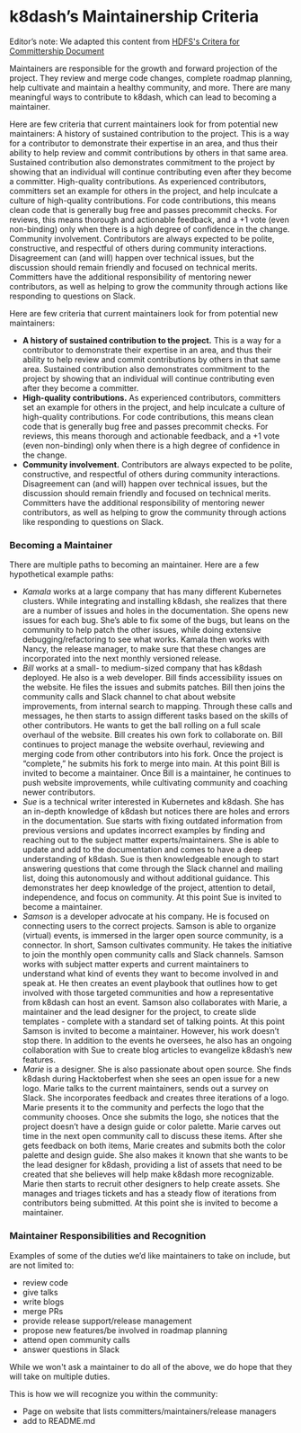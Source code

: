 # k8dash’s Maintainership Criteria 

Editor’s note: We adapted this content from [HDFS's Critera for Committership Document](https://hadoop.apache.org/committer_criteria.html)

Maintainers are responsible for the growth and forward projection of the project. They review and merge code changes, complete roadmap planning, help cultivate and maintain a healthy community, and more. There are many meaningful ways to contribute to k8dash, which can lead to becoming a maintainer. 

Here are few criteria that current maintainers look for from potential new maintainers:
A history of sustained contribution to the project. This is a way for a contributor to demonstrate their expertise in an area, and thus their ability to help review and commit contributions by others in that same area. Sustained contribution also demonstrates commitment to the project by showing that an individual will continue contributing even after they become a committer.
High-quality contributions. As experienced contributors, committers set an example for others in the project, and help inculcate a culture of high-quality contributions. For code contributions, this means clean code that is generally bug free and passes precommit checks. For reviews, this means thorough and actionable feedback, and a +1 vote (even non-binding) only when there is a high degree of confidence in the change.
Community involvement. Contributors are always expected to be polite, constructive, and respectful of others during community interactions. Disagreement can (and will) happen over technical issues, but the discussion should remain friendly and focused on technical merits. Committers have the additional responsibility of mentoring newer contributors, as well as helping to grow the community through actions like responding to questions on Slack.

Here are few criteria that current maintainers look for from potential new maintainers:
- **A history of sustained contribution to the project.** This is a way for a contributor to demonstrate their expertise in an area, and thus their ability to help review and commit contributions by others in that same area. Sustained contribution also demonstrates commitment to the project by showing that an individual will continue contributing even after they become a committer.
- **High-quality contributions.** As experienced contributors, committers set an example for others in the project, and help inculcate a culture of high-quality contributions. For code contributions, this means clean code that is generally bug free and passes precommit checks. For reviews, this means thorough and actionable feedback, and a +1 vote (even non-binding) only when there is a high degree of confidence in the change.
- **Community involvement.** Contributors are always expected to be polite, constructive, and respectful of others during community interactions. Disagreement can (and will) happen over technical issues, but the discussion should remain friendly and focused on technical merits. Committers have the additional responsibility of mentoring newer contributors, as well as helping to grow the community through actions like responding to questions on Slack.

### Becoming a Maintainer

There are multiple paths to becoming an maintainer. Here are a few hypothetical example paths:

- *Kamala* works at a large company that has many different Kubernetes clusters. While integrating and installing k8dash, she realizes that there are a number of issues and holes in the documentation. She opens new issues for each bug. She’s able to fix some of the bugs, but leans on the community to help patch the other issues, while doing extensive debugging/refactoring to see what works. Kamala then works with Nancy, the release manager, to make sure that these changes are incorporated into the next monthly versioned release.
- *Bill* works at a small- to medium-sized company that has k8dash deployed. He also is a web developer. Bill finds accessibility issues on the website. He files the issues and submits patches. Bill then joins the community calls and Slack channel to chat about website improvements, from internal search to mapping. Through these calls and messages, he then starts to assign different tasks based on the skills of other contributors. He wants to get the ball rolling on a full scale overhaul of the website. Bill creates his own fork to collaborate on. Bill continues to project manage the website overhaul, reviewing and merging code from other contributors into his fork. Once the project is “complete,” he submits his fork to merge into main. At this point Bill is invited to become a maintainer. Once Bill is a maintainer, he continues to push website improvements, while cultivating community and coaching newer contributors.
- *Sue* is a technical writer interested in Kubernetes and k8dash. She has an in-depth knowledge of k8dash but notices there are holes and errors in the documentation. Sue starts with fixing outdated information from previous versions and updates incorrect examples by finding and reaching out to the subject matter experts/maintainers. She is able to update and add to the documentation and comes to have a deep understanding of k8dash. Sue is then knowledgeable enough to start answering questions that come through the Slack channel and mailing list, doing this autonomously and without additional guidance. This demonstrates her deep knowledge of the project, attention to detail, independence, and focus on community. At this point Sue is invited to become a maintainer.  
- *Samson* is a developer advocate at his company. He is focused on connecting users to the correct projects. Samson is able to organize (virtual) events, is immersed in the larger open source community, is a connector. In short, Samson cultivates community. He takes the initiative to join the monthly open community calls and Slack channels. Samson works with subject matter experts and current maintainers to understand what kind of events they want to become involved in and speak at. He then creates an event playbook that outlines how to get involved with those targeted communities and how a representative from k8dash can host an event. Samson also collaborates with Marie, a maintainer and the lead designer for the project, to create slide templates - complete with a standard set of talking points. At this point Samson is invited to become a maintainer. However, his work doesn’t stop there. In addition to the events he oversees, he also has an ongoing collaboration with Sue to create blog articles to evangelize k8dash’s new features. 
- *Marie* is a designer. She is also passionate about open source. She finds k8dash during Hacktoberfest when she sees an open issue for a new logo. Marie talks to the current maintainers, sends out a survey on Slack. She incorporates feedback and creates three iterations of a logo. Marie presents it to the community and perfects the logo that the community chooses. Once she submits the logo, she notices that the project doesn’t have a design guide or color palette. Marie carves out time in the next open community call to discuss these items. After she gets feedback on both items, Marie creates and submits both the color palette and design guide. She also makes it known that she wants to be the lead designer for k8dash, providing a list of assets that need to be created that she believes will help make k8dash more recognizable. Marie then starts to recruit other designers to help create assets. She manages and triages tickets and has a steady flow of iterations from contributors being submitted. At this point she is invited to become a maintainer. 

### Maintainer Responsibilities and Recognition

Examples of some of the duties we’d like maintainers to take on include, but are not limited to:
- review code
- give talks 
- write blogs
- merge PRs 
- provide release support/release management
- propose new features/be involved in roadmap planning
- attend open community calls
- answer questions in Slack

While we won't ask a maintainer to do all of the above, we do hope that they will take on multiple duties.

This is how we will recognize you within the community:
- Page on website that lists committers/maintainers/release managers 
- add to README.md 
